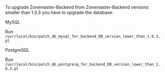 To upgrade Zonemaster-Backend from Zonemaster-Backend versions smaller than 1.0.3 you have to upgrade the database:

MySQL

Run `/usr/local/bin/patch_db_mysql_for_backend_DB_version_lower_than_1.0.3.pl`


PostgreSQL

Run `/usr/local/bin/patch_db_postgresq_for_backend_DB_version_lower_than_1.0.3.pl`

